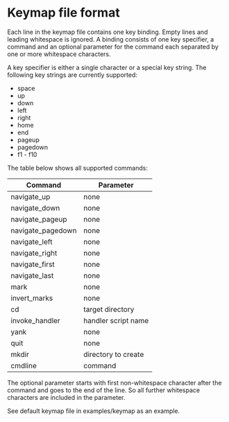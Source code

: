 Keymap file format
==================
Each line in the keymap file contains one key binding. Empty lines and leading
whitespace is ignored. A binding consists of one key specifier, a command and
an optional parameter for the command each separated by one or more whitespace
characters.

A key specifier is either a single character or a special key string. The
following key strings are currently supported:
- space
- up
- down
- left
- right
- home
- end
- pageup
- pagedown
- f1 - f10

The table below shows all supported commands:

| Command           | Parameter           |
| ----------------- | ------------------- |
| navigate_up       | none                |
| navigate_down     | none                |
| navigate_pageup   | none                |
| navigate_pagedown | none                |
| navigate_left     | none                |
| navigate_right    | none                |
| navigate_first    | none                |
| navigate_last     | none                |
| mark              | none                |
| invert_marks      | none                |
| cd                | target directory    |
| invoke_handler    | handler script name |
| yank              | none                |
| quit              | none                |
| mkdir             | directory to create |
| cmdline           | command             |

The optional parameter starts with first non-whitespace character after the
command and goes to the end of the line. So all further whitespace characters
are included in the parameter.

See default keymap file in examples/keymap as an example.
